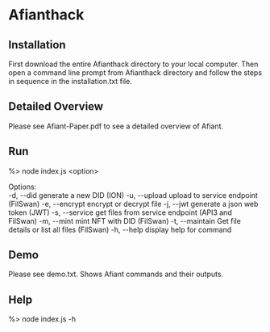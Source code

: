 # Afianthack

Installation
-------------

First download the entire Afianthack directory to your local computer.  Then open a command line prompt from Afianthack directory and follow the steps in sequence in the installation.txt file.


Detailed Overview
------------------

Please see Afiant-Paper.pdf to see a detailed overview of Afiant.  


Run
---

%>  node index.js \<option> 
</br>
<p>
Options:</br>
  -d, --did       generate a new DID (ION)
  -u, --upload    upload to service endpoint (FilSwan)
  -e, --encrypt   encrypt or decrypt file
  -j, --jwt       generate a json web token (JWT)
  -s, --service   get files from service endpoint (API3 and FilSwan)
  -m, --mint      mint NFT with DID (FilSwan)
  -t, --maintain  Get file details or list all files (FilSwan)
  -h, --help      display help for command
</p>
  
  
Demo
----

Please see demo.txt. Shows Afiant commands and their outputs.


Help
----

%> node index.js -h
